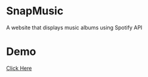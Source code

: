 # SnapMusic

A website that displays music albums using Spotify API

# Demo

<a target = "_blank" href = "https://amanuelr.github.io/SnapMusic/"> Click Here</a>
